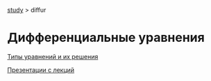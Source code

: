 [study](..) > diffur

# Дифференциальные уравнения

[Типы уравнений и их решения](diffur/types)

[Презентации с лекций](diffur/diffur.pdf)